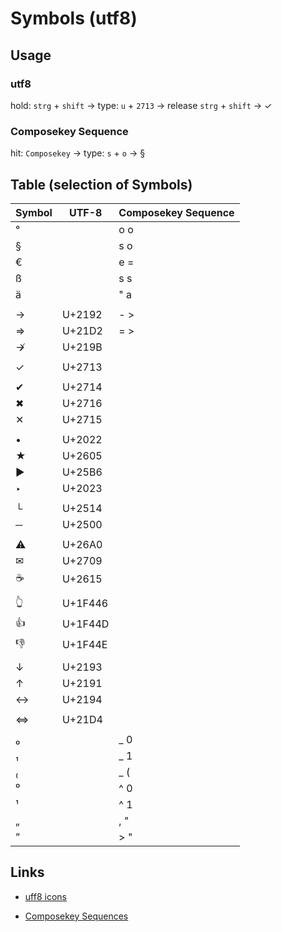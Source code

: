 # Symbols (utf8)

## Usage

### utf8

hold: `strg` + `shift` → type: `u` + `2713` → release `strg` + `shift` → ✓

### Composekey Sequence

hit: `Composekey` → type: `s` + `o` → §

## Table (selection of Symbols)

| Symbol | UTF-8   | Composekey Sequence |
| ---    | ---     | ---                 |
| °      |         | o o                 |
| §      |         | s o                 |
| €      |         | e =                 |
| ß      |         | s s                 |
| ä      |         | " a                 |
|        |         |                     |
| →      | U+2192  | - >                 |
| ⇒      | U+21D2  | = >                 |
| ↛      | U+219B  |                     |
|        |         |                     |
| ✓      | U+2713  |                     |
|        |         |                     |
| ✔      | U+2714  |                     |
| ✖      | U+2716  |                     |
| ✕      | U+2715  |                     |
|        |         |                     |
| •      | U+2022  |                     |
| ★      | U+2605  |                     |
| ▶      | U+25B6  |                     |
| ‣      | U+2023  |                     |
|        |         |                     |
| └      | U+2514  |                     |
| ─      | U+2500  |                     |
|        |         |                     |
| ⚠      | U+26A0  |                     |
| ✉      | U+2709  |                     |
| ☕     | U+2615  |                     |
|        |         |                     |
| 👆     | U+1F446 |                     |
| 👍     | U+1F44D |                     |
| 👎     | U+1F44E |                     |
|        |         |                     |
| ↓      | U+2193  |                     |
| ↑      | U+2191  |                     |
| ↔      | U+2194  |                     |
|        |         |                     |
| ⇔      | U+21D4  |                     |
|        |         |                     |
| ₀      |         | _ 0                 |
| ₁      |         | _ 1                 |
| ₍      |         | _ (                 |
| ⁰      |         | ^ 0                 |
| ¹      |         | ^ 1                 |
| „      |         | , "                 |
| ”      |         | > "                 |

## Links

- [uff8 icons](https://www.utf8icons.com/)

- [Composekey Sequences](https://math.dartmouth.edu/~sarunas/Linux_Compose_Key_Sequences.html)

